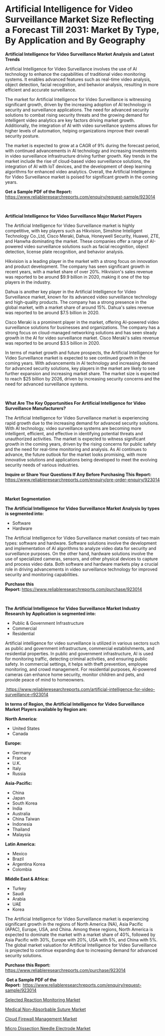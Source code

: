 <p><h1>Artificial Intelligence for Video Surveillance Market Size Reflecting a Forecast Till 2031: Market By Type, By Application and By Geography</h1></p><p><strong>Artificial Intelligence for Video Surveillance Market Analysis and Latest Trends</strong></p>
<p><p>Artificial Intelligence for Video Surveillance involves the use of AI technology to enhance the capabilities of traditional video monitoring systems. It enables advanced features such as real-time video analysis, object detection, facial recognition, and behavior analysis, resulting in more efficient and accurate surveillance.</p><p>The market for Artificial Intelligence for Video Surveillance is witnessing significant growth, driven by the increasing adoption of AI technology in security and surveillance applications. The need for advanced security solutions to combat rising security threats and the growing demand for intelligent video analytics are key factors driving market growth. Additionally, the integration of AI with video surveillance systems allows for higher levels of automation, helping organizations improve their overall security posture.</p><p>The market is expected to grow at a CAGR of 9% during the forecast period, with continued advancements in AI technology and increasing investments in video surveillance infrastructure driving further growth. Key trends in the market include the rise of cloud-based video surveillance solutions, the integration of AI with IoT devices, and the development of deep learning algorithms for enhanced video analytics. Overall, the Artificial Intelligence for Video Surveillance market is poised for significant growth in the coming years.</p></p>
<p><strong>Get a Sample PDF of the Report:&nbsp;</strong> <a href="https://www.reliableresearchreports.com/enquiry/request-sample/923014">https://www.reliableresearchreports.com/enquiry/request-sample/923014</a></p>
<p>&nbsp;</p>
<p><strong>Artificial Intelligence for Video Surveillance Major Market Players</strong></p>
<p><p>The Artificial Intelligence for Video Surveillance market is highly competitive, with key players such as Hikvision, Simshine Intelligent Technology Co.,Ltd, Cisco Meraki, Dahua, Honeywell Security, Huawei, ZTE, and Hanwha dominating the market. These companies offer a range of AI-powered video surveillance solutions such as facial recognition, object detection, license plate recognition, and behavior analysis.</p><p>Hikvision is a leading player in the market with a strong focus on innovation and product development. The company has seen significant growth in recent years, with a market share of over 20%. Hikvision's sales revenue was reported to be around $9.9 billion in 2020, making it one of the top players in the industry.</p><p>Dahua is another key player in the Artificial Intelligence for Video Surveillance market, known for its advanced video surveillance technology and high-quality products. The company has a strong presence in the global market, with a market share of around 15%. Dahua's sales revenue was reported to be around $7.5 billion in 2020.</p><p>Cisco Meraki is a prominent player in the market, offering AI-powered video surveillance solutions for businesses and organizations. The company has a strong focus on cloud-managed networking solutions and has seen steady growth in the AI for video surveillance market. Cisco Meraki's sales revenue was reported to be around $3.5 billion in 2020.</p><p>In terms of market growth and future prospects, the Artificial Intelligence for Video Surveillance market is expected to see continued growth in the coming years. With advancements in AI technology and increasing demand for advanced security solutions, key players in the market are likely to see further expansion and increasing market share. The market size is expected to reach $25 billion by 2026, driven by increasing security concerns and the need for advanced surveillance systems.</p></p>
<p>&nbsp;</p>
<p><strong>What Are The Key Opportunities For Artificial Intelligence for Video Surveillance Manufacturers?</strong></p>
<p><p>The Artificial Intelligence for Video Surveillance market is experiencing rapid growth due to the increasing demand for advanced security solutions. With AI technology, video surveillance systems are becoming more intelligent, efficient, and effective in identifying potential threats and unauthorized activities. The market is expected to witness significant growth in the coming years, driven by the rising concerns for public safety and the need for real-time monitoring and analysis. As AI continues to advance, the future outlook for the market looks promising, with more innovative solutions and applications being developed to meet the evolving security needs of various industries.</p></p>
<p><strong>Inquire or Share Your Questions If Any Before Purchasing This Report:</strong> <a href="https://www.reliableresearchreports.com/enquiry/pre-order-enquiry/923014">https://www.reliableresearchreports.com/enquiry/pre-order-enquiry/923014</a></p>
<p>&nbsp;</p>
<p><strong>Market Segmentation</strong></p>
<p><strong>The Artificial Intelligence for Video Surveillance Market Analysis by types is segmented into:</strong></p>
<p><ul><li>Software</li><li>Hardware</li></ul></p>
<p><p>The Artificial Intelligence for Video Surveillance market consists of two main types: software and hardware. Software solutions involve the development and implementation of AI algorithms to analyze video data for security and surveillance purposes. On the other hand, hardware solutions involve the use of specialized cameras, sensors, and other physical devices to capture and process video data. Both software and hardware markets play a crucial role in driving advancements in video surveillance technology for improved security and monitoring capabilities.</p></p>
<p><strong>Purchase this Report:&nbsp;</strong><a href="https://www.reliableresearchreports.com/purchase/923014">https://www.reliableresearchreports.com/purchase/923014</a></p>
<p>&nbsp;</p>
<p><strong>The Artificial Intelligence for Video Surveillance Market Industry Research by Application is segmented into:</strong></p>
<p><ul><li>Public & Government Infrastructure</li><li>Commercial</li><li>Residential</li></ul></p>
<p><p>Artificial intelligence for video surveillance is utilized in various sectors such as public and government infrastructure, commercial establishments, and residential properties. In public and government infrastructure, AI is used for monitoring traffic, detecting criminal activities, and ensuring public safety. In commercial settings, it helps with theft prevention, employee monitoring, and crowd management. For residential purposes, AI-powered cameras can enhance home security, monitor children and pets, and provide peace of mind to homeowners.</p></p>
<p><a href="https://www.reliableresearchreports.com/artificial-intelligence-for-video-surveillance-r923014">&nbsp;https://www.reliableresearchreports.com/artificial-intelligence-for-video-surveillance-r923014</a></p>
<p><strong>In terms of Region, the Artificial Intelligence for Video Surveillance Market Players available by Region are:</strong></p>
<p>
    <p> <strong> North America: </strong>
        <ul>
            <li>United States</li>
            <li>Canada</li>
        </ul>
        </p> 
    <p> <strong> Europe: </strong>
        <ul>
            <li>Germany</li>
            <li>France</li>
            <li>U.K.</li>
            <li>Italy</li>
            <li>Russia</li>
        </ul>
        </p> 
    <p> <strong> Asia-Pacific: </strong>
        <ul>
            <li>China</li>
            <li>Japan</li>
            <li>South Korea</li>
            <li>India</li>
            <li>Australia</li>
            <li>China Taiwan</li>
            <li>Indonesia</li>
            <li>Thailand</li>
            <li>Malaysia</li>
        </ul>
        </p> 
    <p> <strong> Latin America: </strong>
        <ul>
            <li>Mexico</li>
            <li>Brazil</li>
            <li>Argentina Korea</li>
            <li>Colombia</li>
        </ul>
        </p> 
    <p> <strong> Middle East & Africa: </strong>
        <ul>
            <li>Turkey</li>
            <li>Saudi</li>
            <li>Arabia</li>
            <li>UAE</li>
            <li>Korea</li>
        </ul>
    </p>
    </p>
<p><p>The Artificial Intelligence for Video Surveillance market is experiencing significant growth in the regions of North America (NA), Asia Pacific (APAC), Europe, USA, and China. Among these regions, North America is expected to dominate the market with a market share of 40%, followed by Asia Pacific with 30%, Europe with 20%, USA with 5%, and China with 5%. The global market valuation for Artificial Intelligence for Video Surveillance is projected to continue expanding due to increasing demand for advanced security solutions.</p></p>
<p><strong>Purchase this Report: </strong><a href="https://www.reliableresearchreports.com/purchase/923014">https://www.reliableresearchreports.com/purchase/923014</a></p>
<p>&nbsp;<strong>Get a Sample PDF of the Report:&nbsp;&nbsp;</strong><a href="https://www.reliableresearchreports.com/enquiry/request-sample/923014">https://www.reliableresearchreports.com/enquiry/request-sample/923014</a></p>
<p><strong></strong></p>
<p><p><a href="https://github.com/juniordelafrance/Market-Research-Report-List-3/blob/main/selected-reaction-monitoring-market.md">Selected Reaction Monitoring Market</a></p><p><a href="https://www.linkedin.com/pulse/medical-non-absorbable-suture-market-research-report-its-history-0xxtf">Medical Non-Absorbable Suture Market</a></p><p><a href="https://github.com/jaidynmorantestelletmjzya/Market-Research-Report-List-2/blob/main/cloud-firewall-management-market.md">Cloud Firewall Management Market</a></p><p><a href="https://www.linkedin.com/pulse/micro-dissection-needle-electrode-market-size-cagr-trends-2024-2030-numif">Micro Dissection Needle Electrode Market</a></p></p>